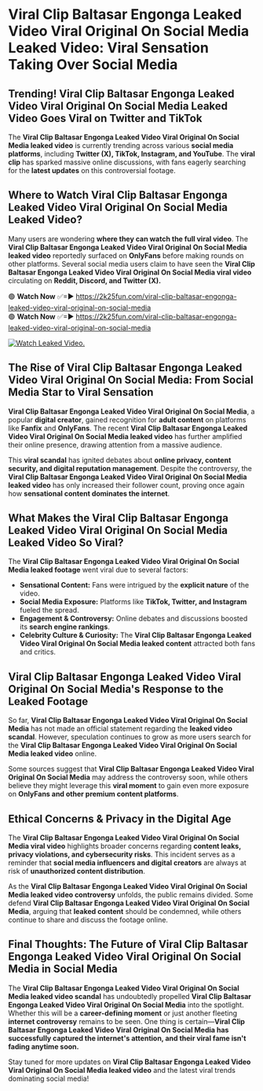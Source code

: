 # Viral Clip Baltasar Engonga Leaked Video Viral Original On Social Media Leaked Video: Viral Sensation Taking Over Social Media

## **Trending! Viral Clip Baltasar Engonga Leaked Video Viral Original On Social Media Leaked Video Goes Viral on Twitter and TikTok**
The **Viral Clip Baltasar Engonga Leaked Video Viral Original On Social Media leaked video** is currently trending across various **social media platforms**, including **Twitter (X), TikTok, Instagram, and YouTube**. The **viral clip** has sparked massive online discussions, with fans eagerly searching for the **latest updates** on this controversial footage.

## **Where to Watch Viral Clip Baltasar Engonga Leaked Video Viral Original On Social Media Leaked Video?**
Many users are wondering **where they can watch the full viral video**. The **Viral Clip Baltasar Engonga Leaked Video Viral Original On Social Media leaked video** reportedly surfaced on **OnlyFans** before making rounds on other platforms. Several social media users claim to have seen the **Viral Clip Baltasar Engonga Leaked Video Viral Original On Social Media viral video** circulating on **Reddit, Discord, and Twitter (X).**

🟢 **Watch Now** ✅=► https://2k25fun.com/viral-clip-baltasar-engonga-leaked-video-viral-original-on-social-media  
🟢 **Watch Now** ✅=► https://2k25fun.com/viral-clip-baltasar-engonga-leaked-video-viral-original-on-social-media  

[![Watch Leaked Video.](https://miro.medium.com/v2/resize:fit:828/format:webp/1*cilzJN44JGOrTw9NJCrNHA.gif "Watch Leaked Video")](https://2k25fun.com/viral-clip-baltasar-engonga-leaked-video-viral-original-on-social-media)

## **The Rise of Viral Clip Baltasar Engonga Leaked Video Viral Original On Social Media: From Social Media Star to Viral Sensation**
**Viral Clip Baltasar Engonga Leaked Video Viral Original On Social Media**, a popular **digital creator**, gained recognition for **adult content** on platforms like **Fanfix** and **OnlyFans**. The recent **Viral Clip Baltasar Engonga Leaked Video Viral Original On Social Media leaked video** has further amplified their online presence, drawing attention from a massive audience.

This **viral scandal** has ignited debates about **online privacy, content security, and digital reputation management**. Despite the controversy, the **Viral Clip Baltasar Engonga Leaked Video Viral Original On Social Media leaked video** has only increased their follower count, proving once again how **sensational content dominates the internet**.

## **What Makes the Viral Clip Baltasar Engonga Leaked Video Viral Original On Social Media Leaked Video So Viral?**
The **Viral Clip Baltasar Engonga Leaked Video Viral Original On Social Media leaked footage** went viral due to several factors:
- **Sensational Content:** Fans were intrigued by the **explicit nature** of the video.
- **Social Media Exposure:** Platforms like **TikTok, Twitter, and Instagram** fueled the spread.
- **Engagement & Controversy:** Online debates and discussions boosted its **search engine rankings**.
- **Celebrity Culture & Curiosity:** The **Viral Clip Baltasar Engonga Leaked Video Viral Original On Social Media leaked content** attracted both fans and critics.

## **Viral Clip Baltasar Engonga Leaked Video Viral Original On Social Media's Response to the Leaked Footage**
So far, **Viral Clip Baltasar Engonga Leaked Video Viral Original On Social Media** has not made an official statement regarding the **leaked video scandal**. However, speculation continues to grow as more users search for the **Viral Clip Baltasar Engonga Leaked Video Viral Original On Social Media leaked video** online.

Some sources suggest that **Viral Clip Baltasar Engonga Leaked Video Viral Original On Social Media** may address the controversy soon, while others believe they might leverage this **viral moment** to gain even more exposure on **OnlyFans and other premium content platforms**.

## **Ethical Concerns & Privacy in the Digital Age**
The **Viral Clip Baltasar Engonga Leaked Video Viral Original On Social Media viral video** highlights broader concerns regarding **content leaks, privacy violations, and cybersecurity risks**. This incident serves as a reminder that **social media influencers and digital creators** are always at risk of **unauthorized content distribution**.

As the **Viral Clip Baltasar Engonga Leaked Video Viral Original On Social Media leaked video controversy** unfolds, the public remains divided. Some defend **Viral Clip Baltasar Engonga Leaked Video Viral Original On Social Media**, arguing that **leaked content** should be condemned, while others continue to share and discuss the footage online.

## **Final Thoughts: The Future of Viral Clip Baltasar Engonga Leaked Video Viral Original On Social Media in Social Media**
The **Viral Clip Baltasar Engonga Leaked Video Viral Original On Social Media leaked video scandal** has undoubtedly propelled **Viral Clip Baltasar Engonga Leaked Video Viral Original On Social Media** into the spotlight. Whether this will be a **career-defining moment** or just another fleeting **internet controversy** remains to be seen. One thing is certain—**Viral Clip Baltasar Engonga Leaked Video Viral Original On Social Media has successfully captured the internet's attention, and their viral fame isn't fading anytime soon.**

Stay tuned for more updates on **Viral Clip Baltasar Engonga Leaked Video Viral Original On Social Media leaked video** and the latest viral trends dominating social media!